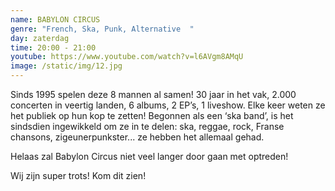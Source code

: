 ```yaml
---
name: BABYLON CIRCUS
genre: "French, Ska, Punk, Alternative  "
day: zaterdag
time: 20:00 - 21:00
youtube: https://www.youtube.com/watch?v=l6AVgm8AMqU
image: /static/img/12.jpg
---
```

Sinds 1995 spelen deze 8 mannen al samen! 30 jaar in het vak, 2.000 concerten in veertig landen, 6 albums, 2 EP’s, 1 liveshow. Elke keer weten ze het publiek op hun kop te zetten!
Begonnen als een ‘ska band’, is het sindsdien ingewikkeld om ze in te delen: ska, reggae, rock, Franse chansons, zigeunerpunkster... ze hebben het allemaal gehad.

Helaas zal Babylon Circus niet veel langer door gaan met optreden!

Wij zijn super trots! Kom dit zien!